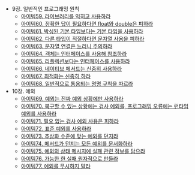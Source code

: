 - 9장. 일반적인 프로그래밍 원칙
    - [아이템59. 라이브러리를 익히고 사용하라](https://github.com/chanspak/EFFECTIVE_JAVA/tree/master/src/ITEM59)
    - [아이템60. 정확한 답이 필요하다면 float와 double은 피하라](https://github.com/chanspak/EFFECTIVE_JAVA/tree/master/src/ITEM60)
    - [아이템61. 박싱된 기본 타입보다는 기본 타입을 사용하라](https://github.com/chanspak/EFFECTIVE_JAVA/tree/master/src/ITEM61) 
    - [아이템62. 다른 타입이 적절하다면 문자열 사용을 피하라](https://github.com/chanspak/EFFECTIVE_JAVA/tree/master/src/ITEM62)
    - [아이템63. 문자열 연결은 느리니 주의하라](https://github.com/chanspak/EFFECTIVE_JAVA/tree/master/src/ITEM63)
    - [아이템64. 객체는 인터페이스를 사용해 참조하라](https://github.com/chanspak/EFFECTIVE_JAVA/tree/master/src/ITEM64)
    - [아이템65. 리플렉션보다는 인터페이스를 사용하라](https://github.com/chanspak/EFFECTIVE_JAVA/tree/master/src/ITEM65)
    - [아이템66. 네이티브 메서드는 신중히 사용하라](https://github.com/chanspak/EFFECTIVE_JAVA/tree/master/src/ITEM66)
    - [아이템67. 최적화는 신중히 하라](https://github.com/chanspak/EFFECTIVE_JAVA/tree/master/src/ITEM67)
    - [아이템68. 일반적으로 통용되는 명명 규칙을 따르라](https://github.com/chanspak/EFFECTIVE_JAVA/tree/master/src/ITEM68)
- 10장. 예외
    - [아이템69. 예외는 진짜 예외 상황에만 사용하라](https://github.com/chanspak/EFFECTIVE_JAVA/tree/master/src/ITEM69)
    - [아이템70. 복구할 수 있는 상황에는 검사 예외를, 프로그래밍 오류에는 런타임 예외를 사용하라](https://github.com/chanspak/EFFECTIVE_JAVA/tree/master/src/ITEM70)
    - [아이템71. 필요 없는 검사 예외 사용은 피하라](https://github.com/chanspak/EFFECTIVE_JAVA/tree/master/src/ITEM71)
    - [아이템72. 표준 예외를 사용하라](https://github.com/chanspak/EFFECTIVE_JAVA/tree/master/src/ITEM72)
    - [아이템73. 추상화 수준에 맞는 예외를 던지라](https://github.com/chanspak/EFFECTIVE_JAVA/tree/master/src/ITEM73)
    - [아이템74. 메서드가 던지는 모든 예외를 문서화하라](https://github.com/chanspak/EFFECTIVE_JAVA/tree/master/src/ITEM74)
    - [아이템75. 예외의 상태 메시지에 실패 관련 정보를 담으라](https://github.com/chanspak/EFFECTIVE_JAVA/tree/master/src/ITEM75)
    - [아이템76. 가능한 한 실패 원자적으로 만들라](https://github.com/chanspak/EFFECTIVE_JAVA/tree/master/src/ITEM76)
    - [아이템77. 예외를 무시하지 말라](https://github.com/chanspak/EFFECTIVE_JAVA/tree/master/src/ITEM77)
        
